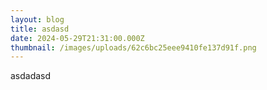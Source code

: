 ```yaml
---
layout: blog
title: asdasd
date: 2024-05-29T21:31:00.000Z
thumbnail: /images/uploads/62c6bc25eee9410fe137d91f.png
---
```

asdadasd
